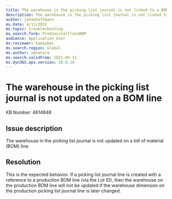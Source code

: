 ```yaml
---
title: The warehouse in the picking list journal is not linked to a BOM line
description: The warehouse in the picking list journal is not linked to a BOM line
author: johanhoffmann
ms.date: 4/11/2021
ms.topic: troubleshooting
ms.search.form: ProdJournalTransBOM
audience: Application User
ms.reviewer: kamaybac
ms.search.region: Global
ms.author: smnatara
ms.search.validFrom: 2021-04-11
ms.dyn365.ops.version: 10.0.19
---
```


# The warehouse in the picking list journal is not updated on a BOM line

KB Number: 4614848

## Issue description

The warehouse in the picking list journal is not updated on a bill of material (BOM) line.

## Resolution

This is the expected behavior. If a picking list journal line is created with a reference to a production BOM line (via the Lot ID), then the warehouse on the production BOM line will not be updated if the warehouse dimension on the production picking list journal line is later changed.